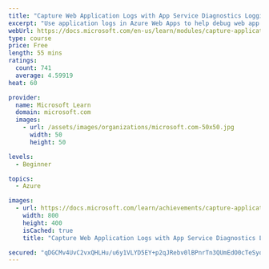 ```yaml
---
title: "Capture Web Application Logs with App Service Diagnostics Logging"
excerpt: "Use application logs in Azure Web Apps to help debug web app code."
webUrl: https://docs.microsoft.com/en-us/learn/modules/capture-application-logs-app-service/
type: course
price: Free
length: 55 mins
ratings:
  count: 741
  average: 4.59919
heat: 60

provider:
  name: Microsoft Learn
  domain: microsoft.com
  images:
    - url: /assets/images/organizations/microsoft.com-50x50.jpg
      width: 50
      height: 50

levels:
  - Beginner

topics:
  - Azure

images:
  - url: https://docs.microsoft.com/learn/achievements/capture-application-logs-app-service-social.png
    width: 800
    height: 400
    isCached: true
    title: "Capture Web Application Logs with App Service Diagnostics Logging"

secured: "qDGCMv4UvC2vxQHLHu/u6y1VLYD5EY+p2qJRebv0lBPnrTn3QUmEdO0cTeSyon2crJAzY86Oh3LCOX2h9XVSYwiXNgGJuNuRLuwqmejkI00g1lWDpmf9TWrk/hnVgq2ket3P3HPHmtO/zboe7fV4sa3qrxz8WVeLmbprlMbvxxPA9uVi/6yv7cwckCP6iwWUbaWpTTs3h+2D+I44jE4jwztr7PXJGrCa4wmDAMyI941rD1n7t8zpSn2EqZJkq2AlO20MaGyI3gfm9uIKx3RTxE9E7D5zpNYb2AticQRg52CBiTG4eOwx5bhifKyCDo4jFUpSpYX+/Sofe08XilyMW3Sl6p75WsfvNFogk4TgJp0l50q/sGBS3jog500fBsPj9EcktlqcIjdOVQpYxQlxhw==;cFzyksZD8D8gskjeH+bGnQ=="
---
```


